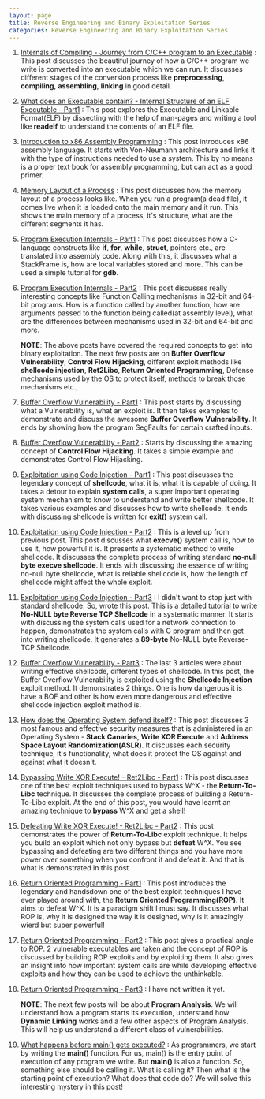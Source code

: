 ```yaml
---
layout: page
title: Reverse Engineering and Binary Exploitation Series
categories: Reverse Engineering and Binary Exploitation Series
---
```


1. [Internals of Compiling - Journey from C/C++ program to an Executable](/reverse/engineering/and/binary/exploitation/series/2018/06/21/internals-of-compiling-Journey-from-C-program-to-an-executable.html) : This post discusses the beautiful journey of how a C/C++ program we write is converted into an executable which we can run. It discusses different stages of the conversion process like **preprocessing**, **compiling**, **assembling**, **linking** in good detail. 

2. [What does an Executable contain? - Internal Structure of an ELF Executable - Part1](/reverse/engineering/and/binary/exploitation/series/2018/07/02/what-does-an-executable-contain-internal-structure-of-an-ELF-executable-part1.html) : This post explores the Executable and Linkable Format(ELF) by dissecting with the help of man-pages and writing a tool like **readelf** to understand the contents of an ELF file. 

3. [Introduction to x86 Assembly Programming](/reverse/engineering/and/binary/exploitation/series/2018/08/12/introduction-to-x86-assembly-programming.html) : This post introduces x86 assembly language. It starts with Von-Neumann architecture and links it with the type of instructions needed to use a system. This by no means is a proper text book for assembly programming, but can act as a good primer. 

4. [Memory Layout of a Process](/reverse/engineering/and/binary/exploitation/series/2018/08/18/memory-layout-of-a-process.html) : This post discusses how the memory layout of a process looks like. When you run a program(a dead file), it comes live when it is loaded onto the main memory and it run. This shows the main memory of a process, it's structure, what are the different segments it has. 

5. [Program Execution Internals - Part1](/reverse/engineering/and/binary/exploitation/series/2018/09/10/program-execution-internals-part-1.html) : This post discusses how a C-language constructs like **if**, **for**, **while**, **struct**, pointers etc., are translated into assembly code. Along with this, it discusses what a StackFrame is, how are local variables stored and more. This can be used a simple tutorial for **gdb**. 

6. [Program Execution Internals - Part2](/reverse/engineering/and/binary/exploitation/series/2018/09/22/program-execution-internals-part-2.html) : This post discusses really interesting concepts like Function Calling mechanisms in 32-bit and 64-bit programs. How is a function called by another function, how are arguments passed to the function being called(at assembly level), what are the differences between mechanisms used in 32-bit and 64-bit and more. 

    **NOTE**: The above posts have covered the required concepts to get into binary exploitation. The next few posts are on **Buffer Overflow Vulnerability**, **Control Flow Hijacking**, different exploit methods like **shellcode injection**, **Ret2Libc**, **Return Oriented Programming**, Defense mechanisms used by the OS to protect itself, methods to break those mechanisms etc., 

7. [Buffer Overflow Vulnerability - Part1](/reverse/engineering/and/binary/exploitation/series/2018/10/02/buffer-overflow-vulnerability-01.html) : This post starts by discussing what a Vulnerability is, what an exploit is. It then takes examples to demonstrate and discuss the awesome **Buffer Overflow Vulnerability**. It ends by showing how the program SegFaults for certain crafted inputs. 

8. [Buffer Overflow Vulnerability - Part2](/reverse/engineering/and/binary/exploitation/series/2018/10/08/buffer-overflow-vulnerability-02.html) : Starts by discussing the amazing concept of **Control Flow Hijacking**. It takes a simple example and demonstrates Control Flow Hijacking. 

9. [Exploitation using Code Injection - Part1](/reverse/engineering/and/binary/exploitation/series/2018/10/20/exploitation-using-code-injection-part01.html) : This post discusses the legendary concept of **shellcode**, what it is, what it is capable of doing. It takes a detour to explain **system calls**, a super important operating system mechanism to know to understand and write better shellcode. It takes various examples and discusses how to write shellcode. It ends with discussing shellcode is written for **exit()** system call. 

10. [Exploitation using Code Injection - Part2](/reverse/engineering/and/binary/exploitation/series/2018/12/02/exploitation-using-code-injection-part02.html) : This is a level up from previous post. This post discusses what **execve()** system call is, how to use it, how powerful it is. It presents a systematic method to write shellcode. It discusses the complete process of writing standard **no-null byte execve shellcode**. It ends with discussing the essence of writing no-null byte shellcode, what is reliable shellcode is, how the length of shellcode might affect the whole exploit. 

11. [Exploitation using Code Injection - Part3](/reverse/engineering/and/binary/exploitation/series/2018/12/07/exploitation-using-code-injection-part03.html) : I didn't want to stop just with standard shellcode. So, wrote this post. This is a detailed tutorial to write **No-NULL byte Reverse TCP Shellcode** in a systematic manner. It starts with discussing the system calls used for a network connection to happen, demonstrates the system calls with C program and then get into writing shellcode. It generates a **89-byte** No-NULL byte Reverse-TCP Shellcode.

12. [Buffer Overflow Vulnerability - Part3](/reverse/engineering/and/binary/exploitation/series/2018/12/08/buffer-overflow-vulnerability-03.html) : The last 3 articles were about writing effective shellcode, different types of shellcode. In this post, the Buffer Overflow Vulnerability is exploited using the **Shellcode Injection** exploit method. It demonstrates 2 things. One is how dangerous it is have a BOF and other is how even more dangerous and effective shellcode injection exploit method is. 

13. [How does the Operating System defend itself?](/reverse/engineering/and/binary/exploitation/series/2018/12/28/security-measures-by-os.html) : This post discusses 3 most famous and effective security measures that is administered in an Operating System - **Stack Canaries**, **Write XOR Execute** and **Address Space Layout Randomization(ASLR)**. It discusses each security technique, it's functionality, what does it protect the OS against and against what it doesn't. 

14. [Bypassing Write XOR Execute! - Ret2Libc - Part1](/reverse/engineering/and/binary/exploitation/series/2019/03/04/return-to-libc-part1.html) : This post discusses one of the best exploit techniques used to bypass W^X - the **Return-To-Libc** technique. It discusses the complete process of building a Return-To-Libc exploit. At the end of this post, you would have learnt an amazing technique to **bypass** W^X and get a shell!

15. [Defeating Write XOR Execute! - Ret2Libc - Part2](/reverse/engineering/and/binary/exploitation/series/2019/03/06/return-to-libc-part2.html) : This post demonstrates the power of **Return-To-Libc** exploit technique. It helps you build an exploit which not only bypass but **defeat** W^X. You see bypassing and defeating are two different things and you have more power over something when you confront it and defeat it. And that is what is demonstrated in this post. 

16. [Return Oriented Programming - Part1](/reverse/engineering/and/binary/exploitation/series/2019/01/16/return-oriented-programming-part1.html) : This post introduces the legendary and handsdown one of the best exploit techniques I have ever played around with, the **Return Oriented Programming(ROP)**. It aims to defeat W^X. It is a paradigm shift I must say. It discusses what ROP is, why it is designed the way it is designed, why is it amazingly wierd but super powerful!

17. [Return Oriented Programming - Part2](/reverse/engineering/and/binary/exploitation/series/2019/03/30/return-oriented-programming-part2.html) : This post gives a practical angle to ROP. 2 vulnerable executables are taken and the concept of ROP is discussed by building ROP exploits and by exploiting them. It also gives an insight into how important system calls are while developing effective exploits and how they can be used to achieve the unthinkable.

18. [Return Oriented Programming - Part3](/404.html) : I have not written it yet.


    **NOTE**: The next few posts will be about **Program Analysis**. We will understand how a program starts its execution, understand how **Dynamic Linking** works and a few other aspects of Program Analysis. This will help us understand a different class of vulnerabilities.

19. [What happens before main() gets executed?](/reverse/engineering/and/binary/exploitation/series/2019/05/11/what-happens-before-main-gets-executed.html) : As programmers, we start by writing the **main()** function. For us, main() is the entry point of execution of any program we write. But **main()** is also a function. So, something else should be calling it. What is calling it? Then what is the starting point of execution? What does that code do? We will solve this interesting mystery in this post! 

